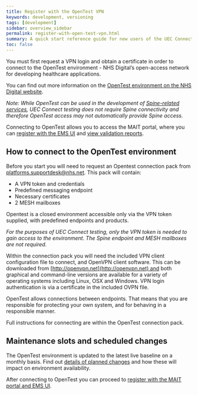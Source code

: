 ```yaml
---
title: Register with the OpenTest VPN
keywords: development, versioning
tags: [development]
sidebar: overview_sidebar
permalink: register-with-open-test-vpn.html
summary: A quick start reference guide for new users of the UEC Connect test tooling, from the perspective of an EMS or CDSS supplier.
toc: false
---
```



You must first request a VPN login and obtain a certificate in order to connect to the OpenTest environment - NHS Digital’s open-access network for developing healthcare applications.

You can find out more information on the [OpenTest environment on the NHS Digital website](https://digital.nhs.uk/services/spine/open-access-test-environment-for-spine-opentest).

_Note: While OpenTest can be used in the development of [Spine-related services](https://digital.nhs.uk/services/spine), UEC Connect testing does not require Spine connectivity and therefore OpenTest access may not automatically provide Spine access._

Connecting to OpenTest allows you to access the MAIT portal, where you can [register with the EMS UI](/register-with-mait-portal-and-ems-ui.html) and [view validation reports](/register-with-mait-portal-and-ems-ui.html).


## How to connect to the OpenTest environment

Before you start you will need to request an Opentest connection pack from [platforms.supportdesk@nhs.net](mailto:platforms.supportdesk@nhs.net). This pack will contain:
* A VPN token and credentials
* Predefined messaging endpoint
* Necessary certificates
* 2 MESH mailboxes

Opentest is a closed environment accessible only via the VPN token supplied, with predefined endpoints and products.

_For the purposes of UEC Connect testing, only the VPN token is needed to gain access to the environment. The Spine endpoint and MESH mailboxes are not required._

Within the connection pack you will need the included VPN client configuration file to connect, and OpenVPN client software. This can be downloaded from [http://openvpn.net](http://openvpn.net) and both graphical and command-line versions are available for a variety of operating systems including Linux, OSX and Windows. VPN login authentication is via a certificate in the included OVPN file.

OpenTest allows connections between endpoints. That means that you are responsible for protecting your own system, and for behaving in a responsible manner.

Full instructions for connecting are within the OpenTest connection pack.

## Maintenance slots and scheduled changes

The OpenTest environment is updated to the latest live baseline on a monthly basis. Find out [details of planned changes](https://digital.nhs.uk/services/path-to-live-environments/forward-change-schedule) and how these will impact on environment availability. 

After connecting to OpenTest you can proceed to [register with the MAIT portal and EMS UI](/register-with-mait-portal-and-ems-ui.html).